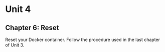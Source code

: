 # Unit 4
## Chapter 6: Reset

Reset your Docker container.  Follow the procedure used in the last chapter of Unit 3.
